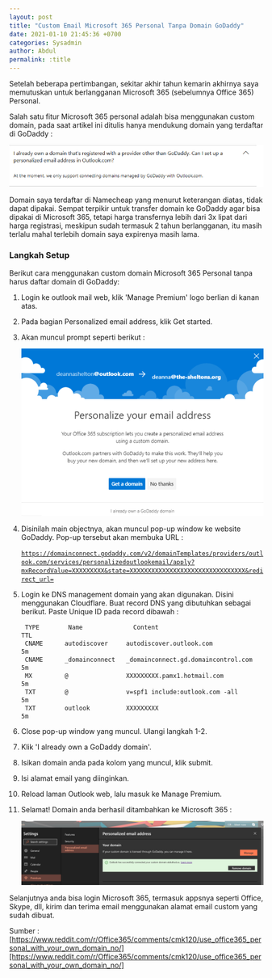 ```yaml
---
layout: post
title: "Custom Email Microsoft 365 Personal Tanpa Domain GoDaddy"
date: 2021-01-10 21:45:36 +0700
categories: Sysadmin
author: Abdul
permalink: :title
---
```


Setelah beberapa pertimbangan, sekitar akhir tahun kemarin akhirnya saya memutuskan untuk berlangganan Microsoft 365 (sebelumnya Office 365) Personal.

Salah satu fitur Microsoft 365 personal adalah bisa menggunakan custom domain, pada saat artikel ini ditulis hanya mendukung domain yang terdaftar di GoDaddy :

![Allowed GoDaddy domain only](assets/images/2021-01-10/godaddy-only.png)

Domain saya terdaftar di Namecheap yang menurut keterangan diatas, tidak dapat dipakai. Sempat terpikir untuk transfer domain ke GoDaddy agar bisa dipakai di Microsoft 365, tetapi harga transfernya lebih dari 3x lipat dari harga registrasi, meskipun sudah termasuk 2 tahun berlangganan, itu masih terlalu mahal terlebih domain saya expirenya masih lama.

<h3>Langkah Setup</h3>

Berikut cara menggunakan custom domain Microsoft 365 Personal tanpa harus daftar domain di GoDaddy:


1. Login ke outlook mail web, klik 'Manage Premium' logo berlian di kanan atas.

2. Pada bagian Personalized email address, klik Get started.

3. Akan muncul prompt seperti berikut :

   ![Personalize your email address](assets/images/2021-01-10/personalize-your-email-address.png)

4. Disinilah main objectnya, akan muncul pop-up window ke website GoDaddy.
   Pop-up tersebut akan membuka URL :

   <code>https://domainconnect.godaddy.com/v2/domainTemplates/providers/outlook.com/services/personalizedoutlookemail/apply?mxRecordValue=XXXXXXXXX&state=XXXXXXXXXXXXXXXXXXXXXXXXXXXXXXXX&redirect_url=</code>

5. Login ke DNS management domain yang akan digunakan. Disini menggunakan Cloudflare. Buat record DNS yang dibutuhkan sebagai berikut. Paste Unique ID pada record dibawah :


        TYPE        Name              Content                               TTL
        CNAME      autodiscover     autodiscover.outlook.com                5m
        CNAME      _domainconnect   _domainconnect.gd.domaincontrol.com     5m 
        MX         @                XXXXXXXXX.pamx1.hotmail.com             5m
        TXT        @                v=spf1 include:outlook.com -all         5m
        TXT        outlook          XXXXXXXXX                               5m


6. Close pop-up window yang muncul. Ulangi langkah 1-2.

7. Klik 'I already own a GoDaddy domain'.

8. Isikan domain anda pada kolom yang muncul, klik submit.

9. Isi alamat email yang diinginkan.

10. Reload laman Outlook web, lalu masuk ke Manage Premium.

11. Selamat! Domain anda berhasil ditambahkan ke Microsoft 365 :

    ![Personalized email address](assets/images/2021-01-10/personalized-email-address.png)


Selanjutnya anda bisa login Microsoft 365, termasuk appsnya seperti Office, Skype, dll, kirim dan terima email menggunakan alamat email custom yang sudah dibuat.

Sumber : [https://www.reddit.com/r/Office365/comments/cmk120/use_office365_personal_with_your_own_domain_no/][https://www.reddit.com/r/Office365/comments/cmk120/use_office365_personal_with_your_own_domain_no/]

[https://www.reddit.com/r/Office365/comments/cmk120/use_office365_personal_with_your_own_domain_no/]: https://www.reddit.com/r/Office365/comments/cmk120/use_office365_personal_with_your_own_domain_no/